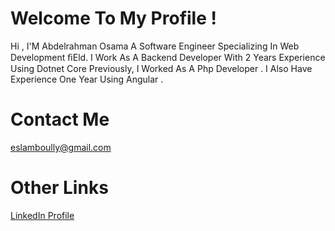 # Welcome To My Profile !

Hi , I'M Abdelrahman Osama
A Software Engineer Specializing In Web Development ﬁEld. I
Work As A Backend Developer With 2 Years Experience Using Dotnet Core 
Previously, I Worked As A Php Developer . I Also Have
Experience One Year Using Angular .

# Contact Me
eslamboully@gmail.com

# Other Links
<a href="https://www.linkedin.com/in/abdelrahman-osama-26a882171 ">LinkedIn Profile</a>
